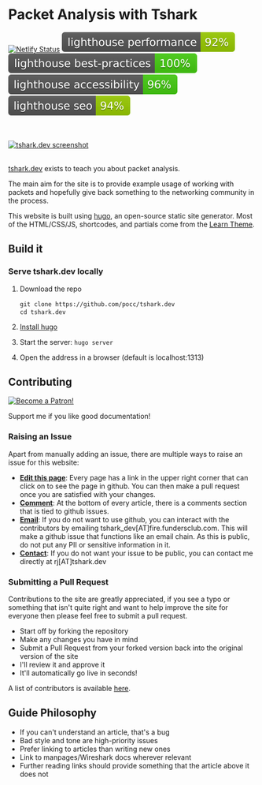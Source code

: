 # Packet Analysis with Tshark

[![Netlify Status](https://api.netlify.com/api/v1/badges/a4908e43-12a2-4a57-926d-43b639fed0a4/deploy-status)](https://app.netlify.com/sites/pedantic-lumiere-bf6286/deploys)
<img src="/.github/lighthouse/lighthouse_performance.svg" alt="Lighthouse Performance Badge">
<img src="/.github/lighthouse/lighthouse_best-practices.svg" alt="Lighthouse Best Practices Badge">
<img src="/.github/lighthouse/lighthouse_accessibility.svg" alt="Lighthouse Accessibility Badge">
<img src="/.github/lighthouse/lighthouse_seo.svg" alt="Lighthouse SEO Badge">

<br><br>
<a href="https://tshark.dev"><img src="https://dl.dropboxusercontent.com/s/nrz5y62f4d70p00/tshark_logo.cmp.png" alt="tshark.dev screenshot"/></a>
<br><br>

[tshark.dev](https://tshark.dev) exists to teach you about packet analysis.

The main aim for the site is to provide example usage of
working with packets and hopefully give back something
to the networking community in the process.

This website is built using [hugo](https://gohugo.io/), an open-source static
site generator. Most of the HTML/CSS/JS, shortcodes, and partials come from the [Learn Theme](https://learn.netlify.com/en/).

## Build it

### Serve tshark.dev locally

1. Download the repo

   ```
   git clone https://github.com/pocc/tshark.dev
   cd tshark.dev
   ```

2. [Install hugo](https://gohugo.io/getting-started/installing/)

3. Start the server: `hugo server`

4. Open the address in a browser (default is localhost:1313)

## Contributing

<a href="https://www.patreon.com/bePatron?u=23107486"><img class="patreon" src="https://dl.dropboxusercontent.com/s/olcfumplfco2sov/patreon_button.png" alt="Become a Patron!"></a>

Support me if you like good documentation!

### Raising an Issue

Apart from manually adding an issue, there are multiple ways to raise an issue for this website:

- <u>**Edit this page**</u>: Every page has a link in the upper right corner that can click on to see the page in github. You can then make a pull request once you are satisfied with your changes.
- <u>**Comment**</u>: At the bottom of every article, there is a comments section that is tied to github issues.
- <u>**Email**</u>: If you do not want to use github, you can interact with the contributors by emailing tshark_dev[АТ]fire.fundersclub.com. This will make a github issue that functions like an email chain. As this is public, do not put any PII or sensitive information in it.
- <u>**Contact**</u>: If you do not want your issue to be public, you can contact me directly at rj[АТ]tshark.dev

### Submitting a Pull Request

Contributions to the site are greatly appreciated, if you see a typo or
something that isn't quite right and want to help improve the site for everyone
then please feel free to submit a pull request.

- Start off by forking the repository
- Make any changes you have in mind
- Submit a Pull Request from your forked version back into the original version
  of the site
- I'll review it and approve it
- It'll automatically go live in seconds!

A list of contributors is available [here](https://github.com/pocc/tshark.dev/graphs/contributors).

## Guide Philosophy

- If you can't understand an article, that's a bug
- Bad style and tone are high-priority issues
- Prefer linking to articles than writing new ones
- Link to manpages/Wireshark docs wherever relevant
- Further reading links should provide something that the article above it does not
